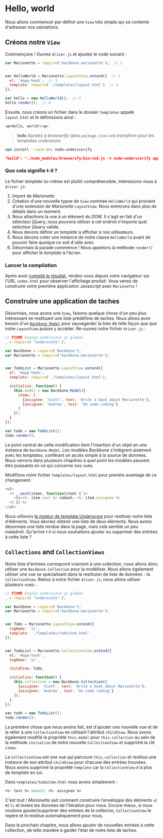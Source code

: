 # Hello, world

Nous allons commencer par définir une `View` très simple qui se contente d'adresser nos salutations.


## Créons notre `View`

Commençons ! Ouvrez `driver.js` et ajoutez le code suivant :

```js
var Marionette = require('backbone.marionette');  // 1


var HelloWorld = Marionette.LayoutView.extend({  // 2
  el: '#app-hook',  // 3
  template: require('./templates/layout.html')  // 4
});

var hello = new HelloWorld();  // 5
hello.render();  // 6
```

Ensuite, nous créons un fichier dans le dossier `templates` appelé `layout.html` et le définissons ainsi :

```html
<p>Hello, world!</p>
```
> **todo** Ajoutez à _browserify_ dans `package.json`  une _transform_ pour les templates _underscore_
```sh
npm install --save-dev node-underscorify
```
```json
"build": "./node_modules/browserify/bin/cmd.js -t node-underscorify app/driver.js -o static/js/app.js"
```

### Que cela signifie t-il ?

Le fichier _template_ lui-même est plutôt compréhensible, intéressons-nous à `driver.js`:

  1. Import de _Marionette_
  2. Création d'une nouvelle typoe de `View` nommée `HelloWorld` qui provient d'une extension de _Marionette_ `LayoutView`. Nous entrerons dans plus de détails dans un moment.
  3. Nous attachons la vue à un élément du _DOM_. Il s'agit en fait d'un sélecteur jQuery, nous pouvons utiliser à cet endroit n'importe quel selecteur jQuery valide.
  4. Nous devons définir un _template_ à afficher à nos utilisateurs.
  5. Nous devons créer une instance de notre classe `HelloWorld` avant de pouvoir faire quoique ce soit d'utile avec.
  6. Désormais la parade commence ! Nous appelons la méthode `render()` pour afficher le _template_ à l'écran.


### Lancer la compilation

Après avoir [compilé le résultat][installing],  rendez-vous depuis votre navigateur sur l'URL `index.html`  pour observer l'affichage produit.
Vous venez de construire votre première application Javascript avec `Marionette` !


## Construire une application de taches

Désormais, nous avons une `View`, faisons quelque chose d'un peu plus intéressant en restituant une liste prédéfinie de taches. Nous allons avoir besoin d'un [`Backbone Model`][models] pour sauvegarder la liste de telle façon que que notre `LayoutView` puisse y accéder. Ré-ouvrez notre fichier `driver.js` :

```js
// FIXME Expose underscore as global
_ = require( "underscore" );

var Backbone = require('backbone');
var Marionette = require('backbone.marionette');


var TodoList = Marionette.LayoutView.extend({  
  el: '#app-hook',  
  template: require('./templates/layout.html'),

  initialize: function() {
    this.model = new Backbone.Model({
      items: [
        {assignee: 'Scott', text: 'Write a book about Marionette'},
        {assignee: 'Andrew', text: 'Do some coding'}
      ]
    });
  }
});

var todo = new TodoList();
todo.render();  
```

Le point central de cette modification tient l'insertion d'un objet en une instance de `Backbone.Model`. Les modèles _Backbone_ s'intègrent aisément avec les _templates_, conférant un accès simple à la source de données. Nous verrons dans plusieurs chapitres à quel point les modèles peuvent être puissants en ce qui concerne nos vues.

Modifions notre fichier `templates/layout.html` pour prendre avantage de ce changement :

```js
<ul>
  <% _.each(items, function(item) { %>
    <li><%- item.text %> &mdash; <%- item.assignee %>
  <% }) %>
</ul>
```

Nous utilisons [le moteur de template Underscore][underscore] pour restituer notre liste d'éléments. Vous devriez obtenir une liste de deux éléments.
Nous avons désormais une liste rendue dans la page, mais cela semble un peu maladroit. Qu'arrive t-il si nous souhaitons ajouter ou supprimer des entrées à cette liste ?


## `Collections` and `CollectionViews`

Notre liste d'entrées correspond vraiment à une collection, nous allons donc utiliser une  `Backbone.Collection` pour la modéliser. Nous allons également utiliser une vue se spécialisant dans la restituion de liste de données -
la `CollectionView`. Retour à notre fichier `driver.js`, nous allons utiliser plusieurs vues :

```js
// FIXME Expose underscore as global
_ = require( "underscore" );

var Backbone = require('backbone');
var Marionette = require('backbone.marionette');


var ToDo = Marionette.LayoutView.extend({
  tagName: 'li',
  template: './templates/todoitem.html'
});


var TodoList = Marionette.CollectionView.extend({  
  el: '#app-hook',
  tagName: 'ul',

  childView: ToDo,

  initialize: function() {
    this.collection = new Backbone.Collection([
      {assignee: 'Scott', text: 'Write a book about Marionette'},
      {assignee: 'Andrew', text: 'Do some coding'}
    ]);
  }
});

var todo = new TodoList();
todo.render();
```

La première chose que nous avoins fait, est d'ajouter une nouvelle vue et de la relier à une
`CollectionView` en utilisant l'attribut `childView`. Nous avons également modifié la propriété
`this.model` pour `this.collection` au sein de la méthode `initialize` de notre nouvelle `CollectionView` et supprimé la clé `items`.

La `CollectionView` est une vue qui parcoure `this.collection` et restitue une instance de son attribut `childView` pour chacune des entrées trouvées.  Nous avons supprimé la propriété  `template` car la `CollectionView` n'a plus de  _template_ en soi.

Dans `templates/todoitem.html` nous avons simplement :

```html
<%- text %> &mdash; <%- assignee %>
```


C'est tout ! _Marionette_ sait comment construire l'enveloppe des éléments `ul` et `li` et insère les données de l'itération pour nous. Encore mieux, si nous voulions ajouter/supprimer des entrées de la collecion, `CollectionView` le repère et le restitue automatiquement pour nous.

Dans le prochain chapitre, nous allons ajouter de nouvelles entrées à cette collection, de telle manière à garder l'état de notre liste de taches.

[installing]: ../installing_marionette.md "Installing Marionette"
[models]: ./models.md "Storing user-entered data"
[underscore]: http://underscorejs.org/#template "Underscore.js"
